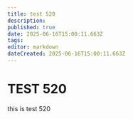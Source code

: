 ```yaml
---
title: test 520
description: 
published: true
date: 2025-06-16T15:00:11.663Z
tags: 
editor: markdown
dateCreated: 2025-06-16T15:00:11.663Z
---
```


# TEST 520
this is test 520
